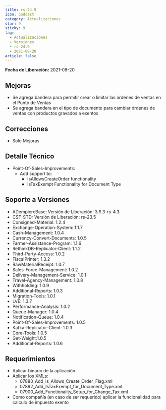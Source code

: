 ```yaml
---
title: rs-24.9
icon: podcast
category: Actualizaciones
star: 9
sticky: 9
tag:
  - Actualizaciones
  - Versiones
  - rs-24.9
  - 2021-08-20
article: false
---
```


**Fecha de Liberación:** 2021-08-20

## Mejoras

- Se agrega bandera para permitir crear o limitar las órdenes de ventas en el Punto de Ventas
- Se agrega bandera en el tipo de documento para cambiar órdenes de ventas con productos gravados a exentos

## Correcciones

- Solo Mejoras

## Detalle Técnico

- Point-Of-Sales-Improvements: 
  - Add support to:
    - IsAllowsCreateOrder functionality
    - IsTaxExempt Functionality for Document Type

## Soporte a Versiones

- ADempiereBase: Versión de Liberación: 3.9.3-rs-4.3
- CST-STD: Versión de Liberación: rs-23.5
- Consigned-Material: 1.2.4
- Exchange-Operation-System: 1.1.7
- Cash-Management: 1.0.4
- Currency-Convert-Documents: 1.0.5
- Farmer-Assistance-Program: 1.1.6
- RethinkDB-Replicator-Client: 1.1.2
- Third-Party-Access: 1.0.2
- FiscalPrinter: 1.3.2
- RawMaterialReceipt: 1.0.7
- Sales-Force-Management: 1.0.2
- Delivery-Management-Service: 1.0.1
- Travel-Agency-Management: 1.0.8
- Withholding: 1.0.9
- Additional-Reports: 1.0.3
- Migration-Tools: 1.0.1
- LVE: 1.3.7
- Performance-Analysis: 1.0.2
- Queue-Manager: 1.0.4
- Notification-Queue: 1.0.4
- Point-Of-Sales-Improvements: 1.0.5
- Kafka-Replicator-Client: 1.0.3
- Core-Tools: 1.0.5
- Get-Weight:1.0.5
- Additional-Reports: 1.0.6

## Requerimientos

- Aplicar binario de la aplicación
- Aplicar los XMLs:
  - 07880_Add_Is_Allows_Create_Order_Flag.xml
  - 07892_Add_IsTaxExempt_for_Document_Type.xml
  - 07900_Add_Functionality_Setup_for_Change_Tax.xml
- Como compañía (en caso de ser requerido) aplicar la funcionalidad para calculo de impuesto exento 
